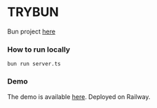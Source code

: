 # TRYBUN

Bun project [here](https://bun.sh)

### How to run locally

```shell
bun run server.ts
```

### Demo

The demo is available [here](https://trybun.vcetmang.online/). Deployed on Railway.




